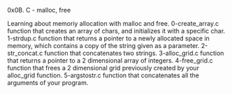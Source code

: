 0x0B. C - malloc, free

Learning about memoriy allocation with malloc and free.
0-create_array.c  function that creates an array of chars, and initializes it with a specific char.
1-strdup.c function that returns a pointer to a newly allocated space in memory, which contains a copy of the string given as a parameter.
2-str_concat.c  function that concatenates two strings.
3-alloc_grid.c  function that returns a pointer to a 2 dimensional array of integers.
4-free_grid.c function that frees a 2 dimensional grid previously created by your alloc_grid function.
5-argstostr.c function that concatenates all the arguments of your program.

